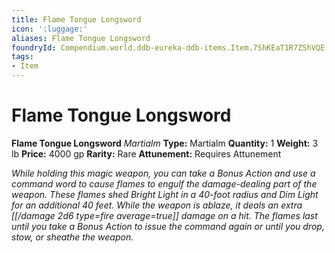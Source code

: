 ```yaml
---
title: Flame Tongue Longsword
icon: ':luggage:'
aliases: Flame Tongue Longsword
foundryId: Compendium.world.ddb-eureka-ddb-items.Item.7ShKEaT1R7ZShVQE
tags:
- Item
---
```


# Flame Tongue Longsword

**Flame Tongue Longsword**
_Martialm_
**Type:** Martialm
**Quantity:** 1
**Weight:** 3 lb
**Price:** 4000 gp
**Rarity:** Rare
**Attunement:** Requires Attunement

*While holding this magic weapon, you can take a Bonus Action and use a command word to cause flames to engulf the damage-dealing part of the weapon. These flames shed Bright Light in a 40-foot radius and Dim Light for an additional 40 feet. While the weapon is ablaze, it deals an extra  [[/damage 2d6 type=fire average=true]] damage on a hit. The flames last until you take a Bonus Action to issue the command again or until you drop, stow, or sheathe the weapon.*